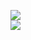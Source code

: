 [![](https://img.shields.io/badge/Made%20With-Github%20Spray-lightgrey.svg?style=for-the-badge&logo=github)](https://github.com/Annihil/github-spray#2096)  
[![](https://i.imgur.com/2DrTn0Z.gif)](https://github.com/Annihil/github-spray)